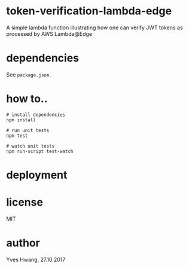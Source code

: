 # token-verification-lambda-edge
A simple lambda function illustrating how one can verify JWT tokens as processed by AWS Lambda@Edge

# dependencies
See `package.json`.

# how to..
```
# install dependencies
npm install

# run unit tests
npm test

# watch unit tests
npm run-script test-watch
```

# deployment

# license
MIT

# author
Yves Hwang, 27.10.2017
